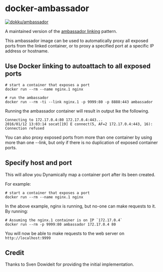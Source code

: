 # docker-ambassador

[![dokku/ambassador](http://dockeri.co/image/dokku/ambassador)](https://registry.hub.docker.com/u/dokku/ambassador/)

A maintained version of the [ambassador linking](https://github.com/SvenDowideit/dockerfiles/tree/master/ambassador) pattern.

This ambassador image can be used to automatically proxy all exposed ports from the linked container, or to proxy a specified port at a specific IP address or hostname.

## Use Docker linking to autoattach to all exposed ports

```shell
# start a container that exposes a port
docker run --rm --name nginx.1 nginx

# run the ambassador 
docker run --rm -ti --link nginx.1 -p 9999:80 -p 8888:443 ambassador
```

Running the ambassador container will result in output lke the following.

```
Connecting to 172.17.0.4:80 172.17.0.4:443...
2016/01/12 13:03:14 socat[19] E connect(5, AF=2 172.17.0.4:443, 16): Connection refused
```

You can also proxy exposed ports from more than one container by using more than one --link, but only if there is no duplication of exposed container ports.

## Specify host and port

This will allow you Dynamically map a container port after its been created.

For example:

```shell
# start a container that exposes a port
docker run --rm --name nginx.1 nginx
```

In the above example, nginx is running, but no-one can make requests to it. By running:

```shell
# Assuming the nginx.1 container is on IP `172.17.0.4`
docker run --rm -p 9999:80 ambassador 172.17.0.4 80
```

You will now be able to make requests to the web server on `http://localhost:9999`

## Credit

Thanks to Sven Dowideit for providing the initial implementation.
